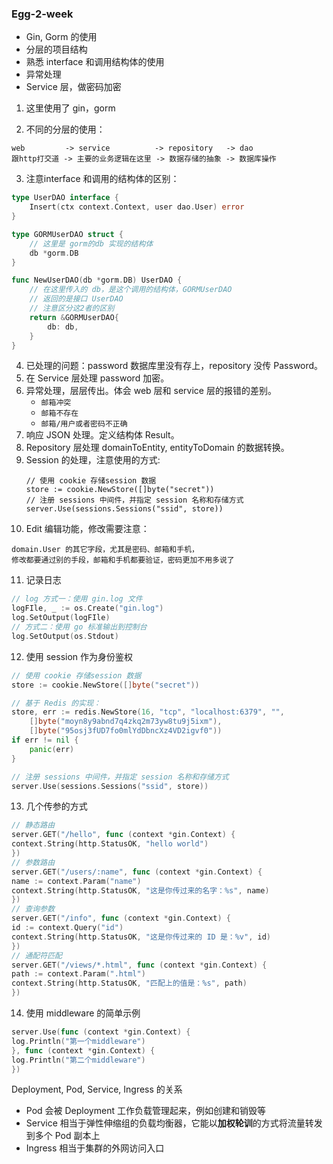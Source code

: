 ### Egg-2-week
- Gin, Gorm 的使用
- 分层的项目结构
- 熟悉 interface 和调用结构体的使用
- 异常处理
- Service 层，做密码加密

1. 这里使用了 gin，gorm

2. 不同的分层的使用：

```
web         -> service          -> repository   -> dao
跟http打交道 -> 主要的业务逻辑在这里 -> 数据存储的抽象 -> 数据库操作
```

3. 注意interface 和调用的结构体的区别：

```go
type UserDAO interface {
	Insert(ctx context.Context, user dao.User) error
}

type GORMUserDAO struct {
	// 这里是 gorm的db 实现的结构体
	db *gorm.DB
}

func NewUserDAO(db *gorm.DB) UserDAO {
	// 在这里传入的 db，是这个调用的结构体，GORMUserDAO
	// 返回的是接口 UserDAO
	// 注意区分这2者的区别
	return &GORMUserDAO{
		db: db,
	}
}
```
4. 已处理的问题：password 数据库里没有存上，repository 没传 Password。
5. 在 Service 层处理 password 加密。
6. 异常处理，层层传出。体会 web 层和 service 层的报错的差别。
   - `邮箱冲突`
   - `邮箱不存在`
   - `邮箱/用户或者密码不正确`
7. 响应 JSON 处理。定义结构体 Result。
8. Repository 层处理 domainToEntity, entityToDomain 的数据转换。
9. Session 的处理，注意使用的方式:
   ```shell
   // 使用 cookie 存储session 数据
   store := cookie.NewStore([]byte("secret"))
   // 注册 sessions 中间件，并指定 session 名称和存储方式
   server.Use(sessions.Sessions("ssid", store))
   ```
10. Edit 编辑功能，修改需要注意：
   ```
   domain.User 的其它字段，尤其是密码、邮箱和手机，
   修改都要通过别的手段，邮箱和手机都要验证，密码更加不用多说了
   ```
11. 记录日志
```go
// log 方式一：使用 gin.log 文件
logFIle, _ := os.Create("gin.log")
log.SetOutput(logFIle)
// 方式二：使用 go 标准输出到控制台
log.SetOutput(os.Stdout)
```
12. 使用 session 作为身份鉴权
```go 
// 使用 cookie 存储session 数据
store := cookie.NewStore([]byte("secret"))

// 基于 Redis 的实现：
store, err := redis.NewStore(16, "tcp", "localhost:6379", "",
	[]byte("moyn8y9abnd7q4zkq2m73yw8tu9j5ixm"),
	[]byte("95osj3fUD7fo0mlYdDbncXz4VD2igvf0"))
if err != nil {
	panic(err)
}

// 注册 sessions 中间件，并指定 session 名称和存储方式
server.Use(sessions.Sessions("ssid", store))
```
13. 几个传参的方式
```go
// 静态路由
server.GET("/hello", func (context *gin.Context) {
context.String(http.StatusOK, "hello world")
})
// 参数路由
server.GET("/users/:name", func (context *gin.Context) {
name := context.Param("name")
context.String(http.StatusOK, "这是你传过来的名字：%s", name)
})
// 查询参数
server.GET("/info", func (context *gin.Context) {
id := context.Query("id")
context.String(http.StatusOK, "这是你传过来的 ID 是：%v", id)
})
// 通配符匹配
server.GET("/views/*.html", func (context *gin.Context) {
path := context.Param(".html")
context.String(http.StatusOK, "匹配上的值是：%s", path)
})

```
14. 使用 middleware 的简单示例
```go
server.Use(func (context *gin.Context) {
log.Println("第一个middleware")
}, func (context *gin.Context) {
log.Println("第二个middleware")
})

```


Deployment, Pod, Service, Ingress 的关系

- Pod 会被 Deployment 工作负载管理起来，例如创建和销毁等
- Service 相当于弹性伸缩组的负载均衡器，它能以**加权轮训**的方式将流量转发到多个 Pod 副本上
- Ingress 相当于集群的外网访问入口